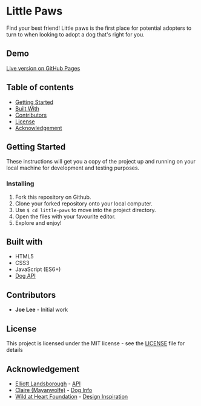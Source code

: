 # Little Paws

Find your best friend! Little paws is the first place for potential adopters to turn to when looking to adopt a dog that's right for you.

## Demo

[Live version on GitHub Pages](https://joedravarol.github.io/little-paws/)

## Table of contents

- [Getting Started](https://github.com/joedravarol/little-paws#getting-started)
- [Built With](https://github.com/joedravarol/little-paws#built-with)
- [Contributors](https://github.com/joedravarol/little-paws#contributors)
- [License](https://github.com/joedravarol/little-paws#license)
- [Acknowledgement](https://github.com/joedravarol/little-paws#acknowledgement)

## Getting Started

These instructions will get you a copy of the project up and running on your local machine for development and testing purposes.

### Installing

1. Fork this repository on Github.
1. Clone your forked repository onto your local computer.
1. Use `$ cd little-paws` to move into the project directory.
1. Open the files with your favourite editor.
1. Explore and enjoy!

## Built with

- HTML5
- CSS3
- JavaScript (ES6+)
- [Dog API](https://dog.ceo/dog-api/)

## Contributors

- **Joe Lee** - Initial work

## License

This project is licensed under the MIT license - see the [LICENSE](LICENSE) file for details

## Acknowledgement

- [Elliott Landsborough](https://github.com/ElliottLandsborough) - [API](https://dog.ceo/dog-api/)
- [Claire (Mayanwolfe)](https://twitter.com/Mayanwolfe) - [Dog Info](https://github.com/Mayanwolfe/Doggo-Generator/blob/master/main.js)
- [Wild at Heart Foundation](https://twitter.com/_WAHF) - [Design Inspiration](https://wildatheartfoundation.org/adopt/wolfie/)
